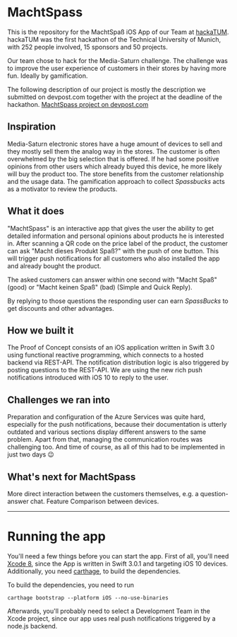 # MachtSpass
This is the repository for the MachtSpaß iOS App of our Team at [hackaTUM](https://hack.tum.de). hackaTUM was the first hackathon of the Technical University of Munich, with 252 people involved, 15 sponsors and 50 projects.

Our team chose to hack for the Media-Saturn challenge. The challenge was to improve the user experience of customers in their stores by having more fun. Ideally by gamification.

The following description of our project is mostly the description we submitted on devpost.com together with the project at the deadline of the hackathon. [MachtSpass project on devpost.com](https://devpost.com/software/machtspass)

## Inspiration
Media-Saturn electronic stores have a huge amount of devices to sell and they mostly sell them the analog way in the stores. The customer is often overwhelmed by the big selection that is offered. If he had some positive opinions from other users which already buyed this device, he more likely will buy the product too. The store benefits from the customer relationship and the usage data. The gamification approach to collect *Spassbucks* acts as a motivator to review the products.

## What it does
"MachtSpass" is an interactive app that gives the user the ability to get detailed information and personal opinions about products he is interested in. After scanning a QR code on the price label of the product, the customer can ask "Macht dieses Produkt Spaß?" with the push of one button. This will trigger push notifications for all customers who also installed the app and already bought the product.

The asked customers can answer within one second with "Macht Spaß" (good) or "Macht keinen Spaß" (bad) (Simple and Quick Reply).

By replying to those questions the responding user can earn *SpassBucks* to get discounts and other advantages.

## How we built it
The Proof of Concept consists of an iOS application written in Swift 3.0 using functional reactive programming, which connects to a hosted backend via REST-API. The notification distribution logic is also triggered by posting questions to the REST-API. We are using the new rich push notifications introduced with iOS 10 to reply to the user.

## Challenges we ran into
Preparation and configuration of the Azure Services was quite hard, especially for the push notifications, because their documentation is utterly outdated and various sections display different answers to the same problem. Apart from that, managing the communication routes was challenging too. And time of course, as all of this had to be implemented in just two days 😉

## What's next for MachtSpass
More direct interaction between the customers themselves, e.g. a question-answer chat. Feature Comparison between devices.

----

# Running the app
You'll need a few things before you can start the app. First of all, you'll need [Xcode 8](https://developer.apple.com/xcode/download/), since the App is written in Swift 3.0.1 and targeting iOS 10 devices. Additionally, you need [carthage](https://github.com/Carthage/Carthage), to build the dependencies.

To build the dependencies, you need to run 
```
carthage bootstrap --platform iOS --no-use-binaries
```

Afterwards, you'll probably need to select a Development Team in the Xcode project, since our app uses real push notifications triggered by a node.js backend.

